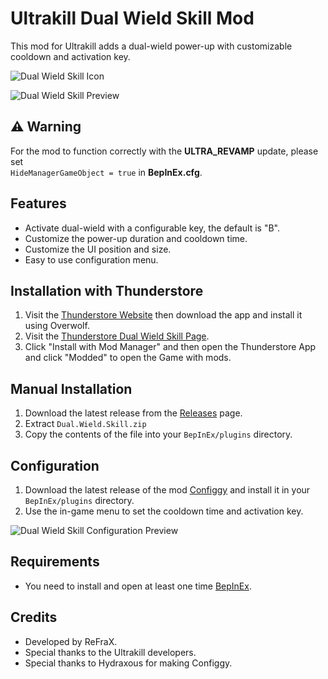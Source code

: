 # Ultrakill Dual Wield Skill Mod

This mod for Ultrakill adds a dual-wield power-up with customizable cooldown and activation key.

![Dual Wield Skill Icon](https://github.com/user-attachments/assets/cef4d9a9-ca35-441a-be1e-c0753796514c) 

![Dual Wield Skill Preview](https://github.com/user-attachments/assets/30088ac3-8608-4224-b2d1-cc11986c0ba9)

## ⚠️ Warning
For the mod to function correctly with the **ULTRA_REVAMP** update, please set  
`HideManagerGameObject = true` in **BepInEx.cfg**.

## Features
- Activate dual-wield with a configurable key, the default is "B".
- Customize the power-up duration and cooldown time.
- Customize the UI position and size.
- Easy to use configuration menu.

## Installation with Thunderstore
1. Visit the [Thunderstore Website](https://www.overwolf.com/app/Thunderstore-Thunderstore_Mod_Manager) then download the app and install it using Overwolf.
2. Visit the [Thunderstore Dual Wield Skill Page](https://thunderstore.io/c/ultrakill/p/ReFraX/Dual_Wield_Skill).
3. Click "Install with Mod Manager" and then open the Thunderstore App and click "Modded" to open the Game with mods.

## Manual Installation
1. Download the latest release from the [Releases](https://github.com/ReFraX32/Ultrakill-Dual-Wield-Skill-Mod/releases/tag/release) page.
2. Extract `Dual.Wield.Skill.zip`
3. Copy the contents of the file into your `BepInEx/plugins` directory.

## Configuration
1. Download the latest release of the mod [Configgy](https://thunderstore.io/c/ultrakill/p/Hydraxous/Configgy/) and install it in your `BepInEx/plugins` directory.
2. Use the in-game menu to set the cooldown time and activation key.

![Dual Wield Skill Configuration Preview](https://github.com/user-attachments/assets/08108cd0-9bdb-432c-927c-d1bcfdf2424a)

## Requirements
- You need to install and open at least one time [BepInEx](https://thunderstore.io/c/ultrakill/p/BepInEx/BepInExPack/).
  
## Credits
- Developed by ReFraX.
- Special thanks to the Ultrakill developers.
- Special thanks to Hydraxous for making Configgy.
